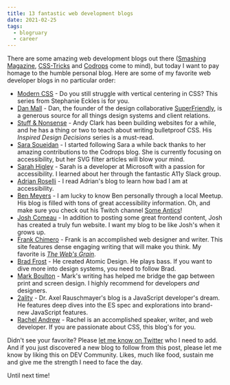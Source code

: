 ```yaml
---
title: 13 fantastic web development blogs
date: 2021-02-25
tags: 
  - blogruary
  - career
---
```


There are some amazing web development blogs out there ([Smashing Magazine](https://www.smashingmagazine.com), [CSS-Tricks](https://css-tricks.com) and [Codrops](http://tympanus.net/codrops/) come to mind), but today I want to pay homage to the humble personal blog. Here are some of my favorite web developer blogs in no particular order:

- [Modern CSS](https://moderncss.dev) - Do you still struggle with vertical centering in CSS? This series from Stephanie Eckles is for you.
- [Dan Mall](http://danmall.me) - Dan, the founder of the design collaborative [SuperFriendly](https://superfriendlydesign.systems), is a generous source for all things design systems and client relations.
- [Stuff & Nonsense](https://stuffandnonsense.co.uk/blog) - Andy Clark has been building websites for a while, and he has a thing or two to teach about writing bulletproof CSS. His *Inspired Design Decisions* series is a must-read.
- [Sara Soueidan](https://www.sarasoueidan.com/blog/) - I started following Sara a while back thanks to her amazing contributions to the Codrops blog. She is currently focusing on accessibility, but her SVG filter articles will blow your mind.
- [Sarah Higley](https://sarahmhigley.com) - Sarah is a developer at Microsoft with a passion for accessibility. I learned about her through the fantastic A11y Slack group.
- [Adrian Roselli](https://adrianroselli.com) - I read Adrian's blog to learn how bad I am at accessibility.
- [Ben Meyers](https://benmyers.dev) - I am lucky to know Ben personally through a local Meetup. His blog is filled with tons of great accessibility information. Oh, and make sure you check out his Twitch channel [Some Antics](https://www.twitch.tv/someanticsdev)!
- [Josh Comeau](https://www.joshwcomeau.com) - In addition to posting some great frontend content, Josh has created a truly fun website. I want my blog to be like Josh's when it grows up.
- [Frank Chimero](https://frankchimero.com) - Frank is an accomplished web designer and writer. This site features dense engaging writing that will make you think. My favorite is *[The Web's Grain](https://frankchimero.com/blog/2015/the-webs-grain/)*.
- [Brad Frost](https://bradfrost.com) - He created Atomic Design. He plays bass. If you want to dive more into design systems, you need to follow Brad.
- [Mark Boulton](https://markboulton.co.uk) - Mark's writing has helped me bridge the gap between print and screen design. I highly recommend for developers *and* designers.
- [2ality](https://2ality.com) - Dr. Axel Rauschmayer's blog is a JavaScript developer's dream. He features deep dives into the ES spec and explorations into brand-new JavaScript features.
- [Rachel Andrew](https://rachelandrew.co.uk) - Rachel is an accomplished speaker, writer, and web developer. If you are passionate about CSS, this blog's for you.

Didn't see your favorite? Please [let me know on Twitter](https://twitter.com/therealboone) who I need to add. And if you just discovered a new blog to follow from this post, please let me know by liking this on DEV Community. Likes, much like food, sustain me and give me the strength I need to face the day.

Until next time!